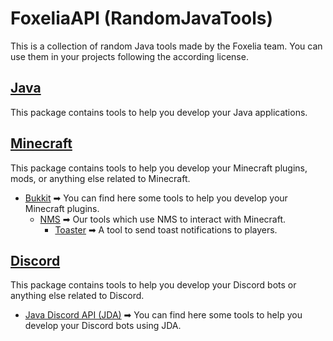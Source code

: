 # FoxeliaAPI (RandomJavaTools)

This is a collection of random Java tools made by the Foxelia team. You can use them in your projects following the according license.

## [Java](src/fr/foxelia/tools/java)

This package contains tools to help you develop your Java applications.

## [Minecraft](src/fr/foxelia/tools/minecraft)

This package contains tools to help you develop your Minecraft plugins, mods, or anything else related to Minecraft.

* [Bukkit](src/fr/foxelia/tools/minecraft/bukkit) ➡ You can find here some tools to help you develop your Minecraft plugins.
    * [NMS](src/fr/foxelia/tools/minecraft/bukkit/nms) ➡ Our tools which use NMS to interact with Minecraft.
        * [Toaster](src/fr/foxelia/tools/minecraft/bukkit/nms/toast) ➡ A tool to send toast notifications to players.

## [Discord](src/fr/foxelia/tools/discord)

This package contains tools to help you develop your Discord bots or anything else related to Discord.

* [Java Discord API (JDA)](src/fr/foxelia/tools/discord/jda) ➡ You can find here some tools to help you develop your Discord bots using JDA.